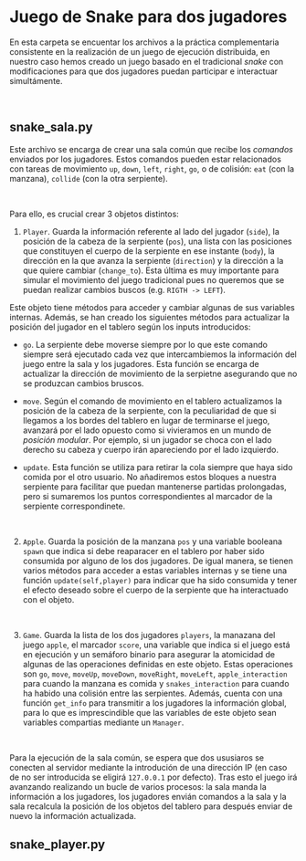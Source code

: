 
# Juego de Snake para dos jugadores

En esta carpeta se encuentar los archivos a la práctica complementaria consistente en la realización de un juego de ejecución distribuida, en nuestro caso hemos creado un juego basado en el tradicional *snake* con modificaciones para que dos jugadores puedan participar e interactuar simultámente. 

<br> 

## snake_sala.py

Este archivo se encarga de crear una sala común que recibe los *comandos* enviados por los jugadores. Estos comandos pueden estar relacionados con tareas de movimiento `up`, `down`, `left`, `right`, `go`, o de colisión: `eat` (con la manzana), `collide` (con la otra serpiente). 

<br>

Para ello, es crucial crear 3 objetos distintos:

1) `Player`. Guarda la información referente al lado del jugador (`side`), la posición de la cabeza de la serpiente (`pos`), una lista con las posiciones que constituyen el cuerpo de la serpiente en ese instante (`body`), la dirección en la que avanza la serpiente (`direction`) y la dirección a la que quiere cambiar (`change_to`). Esta última es muy importante para simular el movimiento del juego tradicional pues no queremos que se puedan realizar cambios buscos (e.g. `RIGTH -> LEFT`).

Este objeto tiene métodos para acceder y cambiar algunas de sus variables internas. Además, se han creado los siguientes métodos para actualizar la posición del jugador en el tablero según los inputs introducidos:

- `go`. La serpiente debe moverse siempre por lo que este comando siempre será ejecutado cada vez que intercambiemos la información del juego entre la sala y los jugadores. Esta función se encarga de actualizar la dirección de movimiento de la serpietne asegurando que no se produzcan cambios bruscos.

- `move`. Según el comando de movimiento en el tablero actualizamos la posición de la cabeza de la serpiente, con la peculiaridad de que si llegamos a los bordes del tablero en lugar de terminarse el juego, avanzará por el lado opuesto como si vivieramos en un mundo de *posición modular*. Por ejemplo, si un jugador se choca con el lado derecho su cabeza y cuerpo irán apareciendo por el lado izquierdo.

- `update`. Esta función se utiliza para retirar la cola siempre que haya sido comida por el otro usuario. No añadiremos estos bloques a nuestra serpiente para facilitar que puedan mantenerse partidas prolongadas, pero si sumaremos los puntos correspondientes al marcador de la serpiente correspondinete.

<br>

2) `Apple`. Guarda la posición de la manzana `pos` y una variable booleana `spawn` que indica si debe reaparacer en el tablero por haber sido consumida por alguno de los dos jugadores. De igual manera, se tienen varios métodos para acceder a estas variables internas y se tiene una función `update(self,player)` para indicar que ha sido consumida y tener el efecto deseado sobre el cuerpo de la serpiente que ha interactuado con el objeto.

<br> 

3) `Game`. Guarda la lista de los dos jugadores `players`, la manazana del juego `apple`, el marcador `score`, una variable que indica si el juego está en ejecución y un semáforo binario para asegurar la atomicidad de algunas de las operaciones definidas en este objeto. Estas operaciones son `go`, `move`, `moveUp`, `moveDown`, `moveRight`, `moveLeft`, `apple_interaction` para cuando la manzana es comida y `snakes_interaction` para cuando ha habido una colisión entre las serpientes. Además, cuenta con una función `get_info` para transmitir a los jugadores la información global, para lo que es imprescindible que las variables de este objeto sean variables compartias mediante un `Manager`.

<br>

Para la ejecución de la sala común, se espera que dos ususiaros se conecten al servidor mediante la introdución de una dirección IP (en caso de no ser introducida se eligirá `127.0.0.1` por defecto). Tras esto el juego irá avanzando realizando un bucle de varios procesos: la sala manda la información a los jugadores, los jugadores envián comandos a la sala y la sala recalcula la posición de los objetos del tablero para después enviar de nuevo la información actualizada.

## snake_player.py
